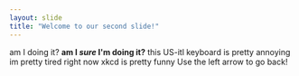 ```yaml
---
layout: slide
title: "Welcome to our second slide!"
---
```

am I doing it?
**am I *sure* I'm doing it?**
this US-itl keyboard is pretty annoying
im pretty tired right now
xkcd is pretty funny
Use the left arrow to go back!
